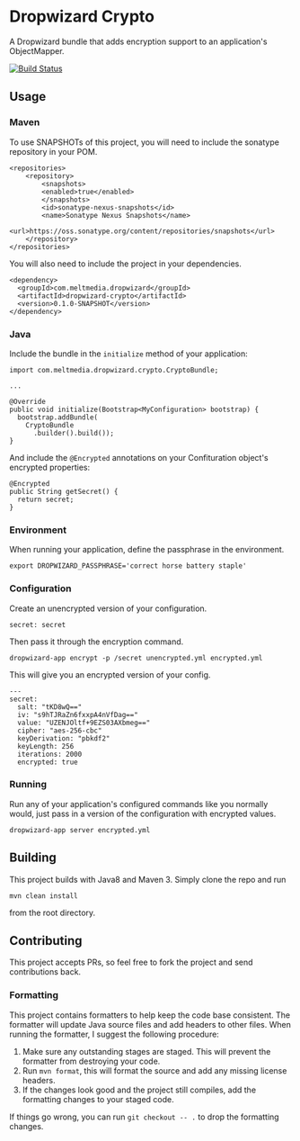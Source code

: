 # Dropwizard Crypto

A Dropwizard bundle that adds encryption support to an application's ObjectMapper.

[![Build Status](https://travis-ci.org/meltmedia/dropwizard-crypto.svg)](https://travis-ci.org/meltmedia/dropwizard-crypto)

## Usage

### Maven

To use SNAPSHOTs of this project, you will need to include the sonatype repository in your POM.

```
<repositories>
    <repository>
        <snapshots>
        <enabled>true</enabled>
        </snapshots>
        <id>sonatype-nexus-snapshots</id>
        <name>Sonatype Nexus Snapshots</name>
        <url>https://oss.sonatype.org/content/repositories/snapshots</url>
    </repository>
</repositories>
```

You will also need to include the project in your dependencies.

```
<dependency>
  <groupId>com.meltmedia.dropwizard</groupId>
  <artifactId>dropwizard-crypto</artifactId>
  <version>0.1.0-SNAPSHOT</version>
</dependency>
```

### Java

Include the bundle in the `initialize` method of your application:

```
import com.meltmedia.dropwizard.crypto.CryptoBundle;

...

@Override
public void initialize(Bootstrap<MyConfiguration> bootstrap) {
  bootstrap.addBundle(
    CryptoBundle
      .builder().build());
}
```

And include the `@Encrypted` annotations on your Confituration object's encrypted properties:

```
@Encrypted
public String getSecret() {
  return secret;
}
```

### Environment

When running your application, define the passphrase in the environment.

```
export DROPWIZARD_PASSPHRASE='correct horse battery staple'
```

### Configuration

Create an unencrypted version of your configuration.

```
secret: secret
```

Then pass it through the encryption command.

```
dropwizard-app encrypt -p /secret unencrypted.yml encrypted.yml
```

This will give you an encrypted version of your config.

```
---
secret:
  salt: "tKD8wQ=="
  iv: "s9hTJRaZn6fxxpA4nVfDag=="
  value: "UZENJOltf+9EZS03AXbmeg=="
  cipher: "aes-256-cbc"
  keyDerivation: "pbkdf2"
  keyLength: 256
  iterations: 2000
  encrypted: true
```

### Running

Run any of your application's configured commands like you normally would, just pass in a version of the configuration with encrypted values.

```
dropwizard-app server encrypted.yml
```

## Building

This project builds with Java8 and Maven 3.  Simply clone the repo and run

```
mvn clean install
```

from the root directory.

## Contributing

This project accepts PRs, so feel free to fork the project and send contributions back.

### Formatting

This project contains formatters to help keep the code base consistent.  The formatter will update Java source files and add headers to other files.  When running the formatter, I suggest the following procedure:

1. Make sure any outstanding stages are staged.  This will prevent the formatter from destroying your code.
2. Run `mvn format`, this will format the source and add any missing license headers.
3. If the changes look good and the project still compiles, add the formatting changes to your staged code.

If things go wrong, you can run `git checkout -- .` to drop the formatting changes. 
